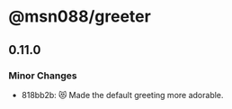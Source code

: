 # @msn088/greeter

## 0.11.0

### Minor Changes

- 818bb2b: 😻 Made the default greeting more adorable.

